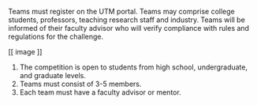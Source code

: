 Teams must register on the UTM portal.
Teams may comprise college students, professors, teaching research staff and industry.
Teams will be informed of their faculty advisor who will verify compliance with rules and regulations for the challenge.

[[ image ]]

1. The competition is open to students from high school, undergraduate, and graduate levels.
2. Teams must consist of 3-5 members.
3. Each team must have a faculty advisor or mentor.